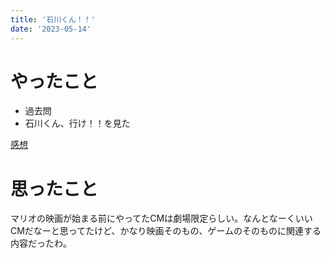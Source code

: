 ```yaml
---
title: '石川くん！！'
date: '2023-05-14'
---
```


# やったこと

- 過去問
- 石川くん、行け！！を見た

[感想](https://scrapbox.io/Dz99/%E7%9F%B3%E5%B7%9D%E5%90%9B%E3%80%81%E8%A1%8C%E3%81%91%EF%BC%81%EF%BC%81)


# 思ったこと


マリオの映画が始まる前にやってたCMは劇場限定らしい。なんとなーくいいCMだなーと思ってたけど、かなり映画そのもの、ゲームのそのものに関連する内容だったわ。

